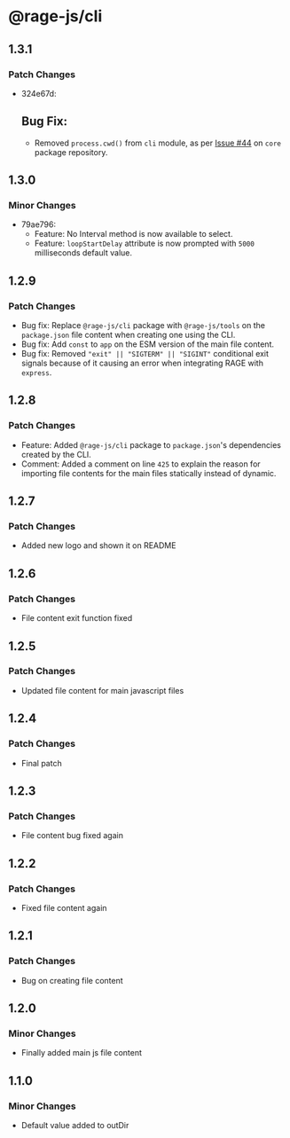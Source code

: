 # @rage-js/cli

## 1.3.1

### Patch Changes

- 324e67d: 
  ## Bug Fix:
  - Removed `process.cwd()` from `cli` module, as per [Issue #44](https://github.com/rage-js/core/issues/44) on `core` package repository.

## 1.3.0

### Minor Changes

- 79ae796: 
  - Feature: No Interval method is now available to select.
  - Feature: `loopStartDelay` attribute is now prompted with `5000` milliseconds default value.

## 1.2.9

### Patch Changes

  - Bug fix: Replace `@rage-js/cli` package with `@rage-js/tools` on the `package.json` file content when creating one using the CLI.
  - Bug fix: Add `const` to `app` on the ESM version of the main file content.
  - Bug fix: Removed `"exit" || "SIGTERM" || "SIGINT"` conditional exit signals because of it causing an error when integrating RAGE with `express`.

## 1.2.8

### Patch Changes

  - Feature: Added `@rage-js/cli` package to `package.json`'s dependencies created by the CLI.
  - Comment: Added a comment on line `425` to explain the reason for importing file contents for the main files statically instead of dynamic.

## 1.2.7

### Patch Changes

 - Added new logo and shown it on README

## 1.2.6

### Patch Changes

 - File content exit function fixed

## 1.2.5

### Patch Changes

 - Updated file content for main javascript files

## 1.2.4

### Patch Changes

 - Final patch

## 1.2.3

### Patch Changes

 - File content bug fixed again

## 1.2.2

### Patch Changes

 - Fixed file content again

## 1.2.1

### Patch Changes

 - Bug on creating file content

## 1.2.0

### Minor Changes

 - Finally added main js file content

## 1.1.0

### Minor Changes

 - Default value added to outDir
